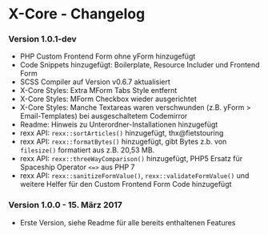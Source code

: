 X-Core - Changelog
==================

### Version 1.0.1-dev

* PHP Custom Frontend Form ohne yForm hinzugefügt
* Code Snippets hinzugefügt: Boilerplate, Resource Includer und Frontend Form
* SCSS Compiler auf Version v0.6.7 aktualisiert
* X-Core Styles: Extra MForm Tabs Style entfernt
* X-Core Styles: MForm Checkbox wieder ausgerichtet
* X-Core Styles: Manche Textareas waren verschwunden (z.B. yForm > Email-Templates) bei ausgeschaltetem Codemirror
* Readme: Hinweis zu Unterordner-Installationen hinzugefügt
* rexx API: `rexx::sortArticles()` hinzugefügt, thx@fietstouring
* rexx API: `rexx::formatBytes()` hinzugefügt, gibt Bytes z.b. von `filesize()` formatiert aus z.B. 20,53 MB.
* rexx API: `rexx::threeWayComparison()` hinzugefügt, PHP5 Ersatz für Spaceship Operator `<=>` aus PHP 7
* rexx API: `rexx::sanitizeFormValue()`, `rexx::validateFormValue()` und weitere Helfer für den Custom Frontend Form Code hinzugefügt

### Version 1.0.0 - 15. März 2017

* Erste Version, siehe Readme für alle bereits enthaltenen Features

